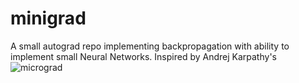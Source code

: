 # minigrad
A small autograd repo implementing backpropagation with ability to implement small Neural Networks. Inspired by Andrej Karpathy's ![micrograd](https://github.com/karpathy/micrograd)

